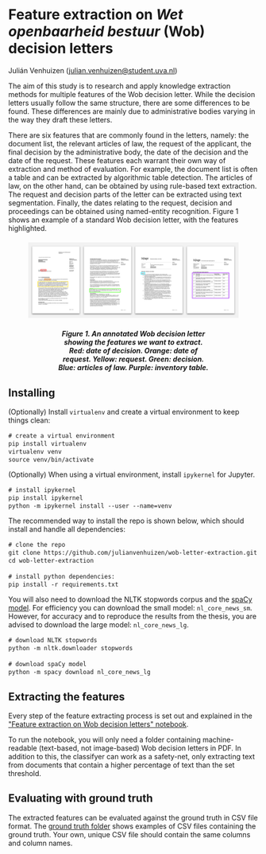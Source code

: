 # Feature extraction on _Wet openbaarheid bestuur_ (Wob) decision letters

Julián Venhuizen (julian.venhuizen@student.uva.nl)

The aim of this study is to research and apply knowledge extraction methods for multiple features of the Wob decision letter. While the decision letters usually follow the same structure, there are some differences to be found. These differences are mainly due to administrative bodies varying in the way they draft these letters.

There are six features that are commonly found in the letters, namely: the document list, the relevant articles of law, the request of the applicant, the final decision by the administrative body, the date of the decision and the date of the request. These features each warrant their own way of extraction and method of evaluation. For example, the document list is often a table and can be extracted by algorithmic table detection. The articles of law, on the other hand, can be obtained by using rule-based text extraction. The request and decision parts of the letter can be extracted using text segmentation. Finally, the dates relating to the request, decision and proceedings can be obtained using named-entity recognition. Figure 1 shows an example of a standard Wob decision letter, with the features highlighted.

<figure style="margin-top: 20px;">
    <img src="img/Annotated Wob decision letter.png" alt="Wob decision letter (annotated)"/>
    <figcaption style="margin: 20px 60px; text-align: center;">
        <strong><em>Figure 1. An annotated Wob decision letter showing the features we want to extract. Red: date of decision. Orange: date of request. Yellow: request. Green: decision. Blue: articles of law. Purple: inventory table.</em></strong>
    </figcaption>
</figure>

## Installing

(Optionally) Install ```virtualenv``` and create a virtual environment to keep things clean:

```
# create a virtual environment
pip install virtualenv 
virtualenv venv
source venv/bin/activate
```

(Optionally) When using a virtual environment, install ```ipykernel``` for Jupyter.

```
# install ipykernel
pip install ipykernel
python -m ipykernel install --user --name=venv
```

The recommended way to install the repo is shown below, which should install and handle all dependencies:

```
# clone the repo
git clone https://github.com/julianvenhuizen/wob-letter-extraction.git
cd wob-letter-extraction

# install python dependencies:
pip install -r requirements.txt
```

You will also need to download the NLTK stopwords corpus and the [spaCy model](https://spacy.io/usage/models). For efficiency you can download the small model: ```nl_core_news_sm```. However, for accuracy and to reproduce the results from the thesis, you are advised to download the large model:  ```nl_core_news_lg```.

```
# download NLTK stopwords
python -m nltk.downloader stopwords

# download spaCy model
python -m spacy download nl_core_news_lg
```


## Extracting the features

Every step of the feature extracting process is set out and explained in the ["Feature extraction on Wob decision letters" notebook](https://github.com/julianvenhuizen/wob-letter-extraction/blob/99eb23cc8749560ddafc3955172ce4a9a9c53524/Feature%20extraction%20on%20Wob%20decision%20letters.ipynb). 

To run the notebook, you will only need a folder containing machine-readable (text-based, not image-based) Wob decision letters in PDF. In addition to this, the classifyer can work as a safety-net, only extracting text from documents that contain a higher percentage of text than the set threshold.

## Evaluating with ground truth

The extracted features can be evaluated against the ground truth in CSV file format. The [ground truth folder](https://github.com/julianvenhuizen/wob-letter-extraction/tree/main/data/GT) shows examples of CSV files containing the ground truth. Your own, unique CSV file should contain the same columns and column names.
